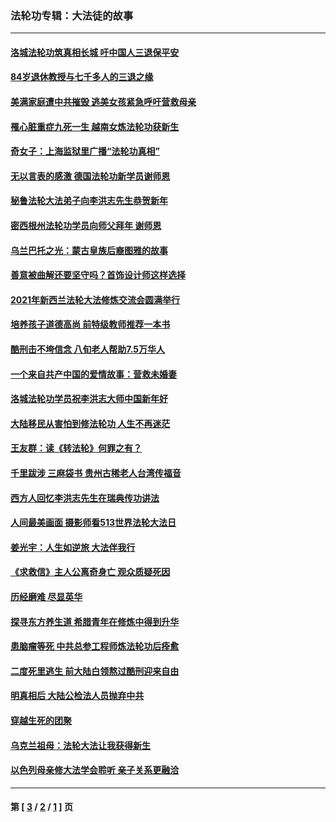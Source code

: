 ### 法轮功专辑：大法徒的故事
---
#### [洛城法轮功筑真相长城 吁中国人三退保平安](../../pages/nf1147481/n13892471.md?04200430) 
#### [84岁退休教授与七千多人的三退之缘](../../pages/nf1147481/n13796650.md?04200430) 
#### [美满家庭遭中共摧毁 逃美女孩紧急呼吁营救母亲](../../pages/nf1147481/n13792859.md?04200430) 
#### [罹心脏重症九死一生 越南女炼法轮功获新生](../../pages/nf1147481/n13732766.md?04200430) 
#### [奇女子：上海监狱里广播“法轮功真相”](../../pages/nf1147481/n13726443.md?04200430) 
#### [无以言表的感激 德国法轮功新学员谢师恩](../../pages/nf1147481/n13543790.md?04200430) 
#### [秘鲁法轮大法弟子向李洪志先生恭贺新年](../../pages/nf1147481/n13540182.md?04200430) 
#### [密西根州法轮功学员向师父拜年 谢师恩](../../pages/nf1147481/n13538183.md?04200430) 
#### [乌兰巴托之光：蒙古皇族后裔图雅的故事](../../pages/nf1147481/n13155759.md?04200430) 
#### [善意被曲解还要坚守吗？首饰设计师这样选择](../../pages/nf1147481/n13077575.md?04200430) 
#### [2021年新西兰法轮大法修炼交流会圆满举行](../../pages/nf1147481/n13033149.md?04200430) 
#### [培养孩子道德高尚 前特级教师推荐一本书](../../pages/nf1147481/n12938640.md?04200430) 
#### [酷刑击不垮信念 八旬老人帮助7.5万华人](../../pages/nf1147481/n12880712.md?04200430) 
#### [一个来自共产中国的爱情故事：营救未婚妻](../../pages/nf1147481/n12778386.md?04200430) 
#### [洛城法轮功学员祝李洪志大师中国新年好](../../pages/nf1147481/n12724685.md?04200430) 
#### [大陆移民从害怕到修法轮功 人生不再迷茫](../../pages/nf1147481/n12414325.md?04200430) 
#### [王友群：读《转法轮》何罪之有？](../../pages/nf1147481/n12408647.md?04200430) 
#### [千里跋涉 三麻袋书 贵州古稀老人台湾传福音](../../pages/nf1147481/n12198750.md?04200430) 
#### [西方人回忆李洪志先生在瑞典传功讲法](../../pages/nf1147481/n12099607.md?04200430) 
#### [人间最美画面 摄影师看513世界法轮大法日](../../pages/nf1147481/n12094118.md?04200430) 
#### [姜光宇：人生如逆旅 大法伴我行](../../pages/nf1147481/n12088664.md?04200430) 
#### [《求救信》主人公离奇身亡 观众质疑死因](../../pages/nf1147481/n11845215.md?04200430) 
#### [历经磨难 尽显英华](../../pages/nf1147481/n11723297.md?04200430) 
#### [探寻东方养生道 希腊青年在修炼中得到升华](../../pages/nf1147481/n11494502.md?04200430) 
#### [患脑瘤等死 中共总参工程师炼法轮功后痊愈](../../pages/nf1147481/n11466682.md?04200430) 
#### [二度死里逃生 前大陆白领熬过酷刑迎来自由](../../pages/nf1147481/n11368594.md?04200430) 
#### [明真相后 大陆公检法人员抛弃中共](../../pages/nf1147481/n11358618.md?04200430) 
#### [穿越生死的团聚](../../pages/nf1147481/n11258922.md?04200430) 
#### [乌克兰祖母：法轮大法让我获得新生](../../pages/nf1147481/n11269457.md?04200430) 
#### [以色列母亲修大法学会聆听 亲子关系更融洽](../../pages/nf1147481/n11268195.md?04200430) 

---
#### 第 [ [3](./3.md?04200430) / [2](./2.md?04200430) / [1](./1.md?04200430) ] 页
